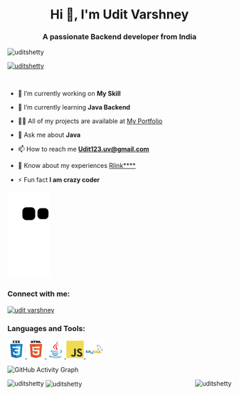 <h1 align="center">Hi 👋, I'm Udit Varshney</h1>
<h3 align="center">A passionate Backend developer from India</h3>

<p align="left"> <img src="https://komarev.com/ghpvc/?username=uditshetty&label=Profile%20views&color=0e75b6&style=flat" alt="uditshetty" /> </p>

<p align="left"> <a href="https://github.com/ryo-ma/github-profile-trophy"><img src="https://github-profile-trophy.vercel.app/?username=uditshetty" alt="uditshetty" /></a> </p>

<p align="left"> <a href="https://twitter.com/" target="blank"><img src="https://img.shields.io/twitter/follow/?logo=twitter&style=for-the-badge" alt="" /></a> </p>

- 🔭 I’m currently working on **My Skill**

- 🌱 I’m currently learning **Java Backend**

- 👨‍💻 All of my projects are available at [My Portfolio](https://uditshetty.github.io/)

- 💬 Ask me about **Java**

- 📫 How to reach me **Udit123.uv@gmail.com**

- 📄 Know about my experiences [Rlink****](Rlink****)

- ⚡ Fun fact **I am crazy coder**

![Snake animation](https://github.com/UditShetty/UditShetty/blob/output/github-contribution-grid-snake.svg) 
<h3 align="left">Connect with me:</h3>
<p align="left">
<a href="https://linkedin.com/in/udit-varshney-ba678121b" target="blank"><img align="center" src="https://raw.githubusercontent.com/rahuldkjain/github-profile-readme-generator/master/src/images/icons/Social/linked-in-alt.svg" alt="udit varshney" height="30" width="40" /></a>
</p>

<h3 align="left">Languages and Tools:</h3>
<p align="left"> <a href="https://www.w3schools.com/css/" target="_blank" rel="noreferrer"> <img src="https://raw.githubusercontent.com/devicons/devicon/master/icons/css3/css3-original-wordmark.svg" alt="css3" width="40" height="40"/> </a> <a href="https://www.w3.org/html/" target="_blank" rel="noreferrer"> <img src="https://raw.githubusercontent.com/devicons/devicon/master/icons/html5/html5-original-wordmark.svg" alt="html5" width="40" height="40"/> </a> <a href="https://www.java.com" target="_blank" rel="noreferrer"> <img src="https://raw.githubusercontent.com/devicons/devicon/master/icons/java/java-original.svg" alt="java" width="40" height="40"/> </a> <a href="https://developer.mozilla.org/en-US/docs/Web/JavaScript" target="_blank" rel="noreferrer"> <img src="https://raw.githubusercontent.com/devicons/devicon/master/icons/javascript/javascript-original.svg" alt="javascript" width="40" height="40"/> </a> <a href="https://www.mysql.com/" target="_blank" rel="noreferrer"> <img src="https://raw.githubusercontent.com/devicons/devicon/master/icons/mysql/mysql-original-wordmark.svg" alt="mysql" width="40" height="40"/> </a> </p>

![GitHub Activity Graph](https://activity-graph.herokuapp.com/graph?username=UditShetty&bg_color=000000&color=4fff67&line=4fff67&point=ffffff&area=true&hide_border=true)  </p>
<p><img align="left" src="https://github-readme-stats.vercel.app/api/top-langs?username=uditshetty&show_icons=true&locale=en&layout=compact&theme=dark" alt="uditshetty" height="125"   /></p>


<p>&nbsp;<img align="center" src="https://github-readme-stats.vercel.app/api?username=uditshetty&show_icons=true&locale=en&theme=dark" alt="uditshetty" height="125"  />
<img align="right" src="https://github-readme-streak-stats.herokuapp.com/?user=uditshetty&theme=dark" alt="uditshetty" height="125"  /></p>




